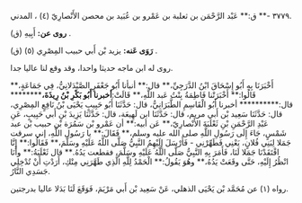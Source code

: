 ٣٧٧٩ -** ق:** عَبْد الرَّحْمَن بن ثعلبة بن عَمْرو بن عُبَيد بن محصن الأَنْصارِيّ (٤) ، المدني.

**روى عن:** أَبِيهِ (ق) .

**رَوَى عَنه:** يزيد بْن أَبي حبيب المِصْرِي (٥) (ق) .

روى له ابن ماجه حديثا واحدا، وقد وقع لنا عاليا جدا.

أَخْبَرَنَا بِهِ أَبُو إِسْحَاقَ ابْنُ الدَّرَجِيِّ،** قال:** أنبأنا أَبُو جَعْفَرٍ الصَّيْدَلانِيُّ، فِي جَمَاعَةٍ،** قَالُوا:** أَخْبَرَتْنا فَاطِمَةُ بِنْتُ عَبد اللَّهِ،** قَالَتْ:**أخبرنا أَبُو بَكْرِ بْنُ رِيذَةَ،********** قال:********** أخبرنا أَبُو الْقَاسِمِ الطَّبَرَانِيُّ، قال: حَدَّثَنَا أَبُو حَبِيبٍ يَحْيَى بْنُ نَافِعٍ المِصْرِي، قال: حَدَّثَنَا سَعِيد بْن أَبي مريم، قال: حَدَّثَنَا ابن لَهِيعَة، قال: حَدَّثَنَا يَزِيدَ بْنِ أَبي حَبِيبٍ، عَنِ عَبْدِ الرَّحْمَنِ بْنِ ثَعْلَبَةَ الأَنْصارِيّ،** عَن أبيه:** أن عَمْرو بْن سَمُرَة بْن حبيب بْن عبد شَمْسٍ، جَاءَ إِلَى رَسُولِ اللَّهِ صلى الله عليه وسلم،** فَقَالَ:** يا رَسُول اللَّهِ، إني سرقت جَمَلا لِبَنِي فُلانٍ، يَعْنِي فَطَهِّرْنِي - فَأَرْسَلَ إِلَيْهِمُ النَّبِيُّ صَلَّى اللَّهُ عَلَيْهِ وسَلَّمَ،** فَقَالُوا:** إِنَّا افْتَقَدْنَا جَمَلا لَنَا، فَأَمَرَ بِهِ النَّبِيُّ صَلَّى اللَّهُ عَلَيْهِ وسَلَّمَ، فقطعت يَدُهُ.** قال ثَعْلَبَةُ:** وأَنَا انْظُرُ إِلَيْهِ، حَتَّى وقَعَتْ يَدُهُ،** وهُوَ يَقُولُ:** الْحَمْدُ لِلَّهِ الَّذِي طَهَّرَنِي مِنْكِ، أَرَدْتِ أَنْ تُدْخِلِي جَسَدِي النَّارُ.

رواه (١) عن مُحَمَّد بْن يَحْيَى الذهلي، عَنْ سَعِيد بْن أَبي مَرْيَمَ، فَوَقَعَ لَنَا بَدَلا عاليا بدرجتين.